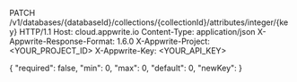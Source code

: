 PATCH /v1/databases/{databaseId}/collections/{collectionId}/attributes/integer/{key} HTTP/1.1
Host: cloud.appwrite.io
Content-Type: application/json
X-Appwrite-Response-Format: 1.6.0
X-Appwrite-Project: <YOUR_PROJECT_ID>
X-Appwrite-Key: <YOUR_API_KEY>

{
  "required": false,
  "min": 0,
  "max": 0,
  "default": 0,
  "newKey": 
}
